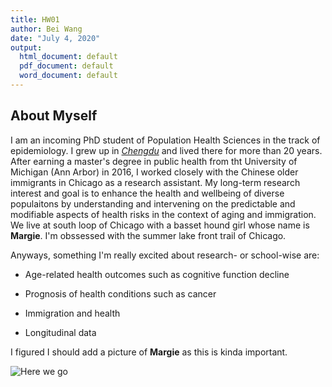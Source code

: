 ```yaml
---
title: HW01 
author: Bei Wang
date: "July 4, 2020"
output:
  html_document: default
  pdf_document: default
  word_document: default
---
```


## About Myself
I am an incoming PhD student of Population Health Sciences in the track of epidemiology. I grew up in [*Chengdu*](https://en.wikipedia.org/wiki/Chengdu) and lived there for more than 20 years. After earning a master's degree in public health from tht University of Michigan (Ann Arbor) in 2016, I worked closely with the Chinese older immigrants in Chicago as a research assistant. My long-term research interest and goal is to enhance the health and wellbeing of diverse populaitons by understanding and intervening on the predictable and modifiable aspects of health risks in the context of aging and immigration. We live at south loop of Chicago with a basset hound girl whose name is **Margie**. I'm obssessed with the summer lake front trail of Chicago. 

Anyways, something I'm really excited about research- or school-wise are: 

* Age-related health outcomes such as cognitive function decline 

* Prognosis of health conditions such as cancer  

* Immigration and health 

* Longitudinal data 

I figured I should add a picture of **Margie** as this is kinda important. 

![Here we go](https://github.com/beiwo07/HW01/blob/master/image0.png)


